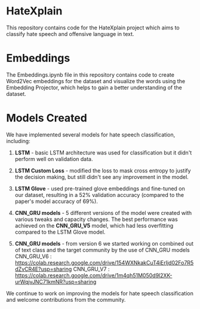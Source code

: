 # **HateXplain**

This repository contains code for the HateXplain project which aims to classify hate speech and offensive language in text.

# **Embeddings**
The Embeddings.ipynb file in this repository contains code to create Word2Vec embeddings for the dataset and visualize the words using the Embedding Projector, which helps to gain a better understanding of the dataset.

# **Models Created**

We have implemented several models for hate speech classification, including:

1) **LSTM** - basic LSTM architecture was used for classification but it didn't perform well on validation data.
2) **LSTM Custom Loss** - modified the loss to mask cross entropy to justify the decision making, but still didn't see any improvement in the model.
3) **LSTM Glove** - used pre-trained glove embeddings and fine-tuned on our dataset, resulting in a 52% validation accuracy (compared to the paper's model accuracy of 69%).
4) **CNN_GRU models** - 5 different versions of the model were created with various tweaks and capacity changes. The best performance was achieved on the **CNN_GRU_V5** model, which had less overfitting compared to the LSTM Glove model.

5) **CNN_GRU models** - from version 6 we started working on combined out of text class and the target community by the use of CNN_GRU models
  CNN_GRU_V6 : https://colab.research.google.com/drive/154WXNkakCuT4iErIjd02Fo7R5dZvCR4E?usp=sharing
  CNN_GRU_V7 : https://colab.research.google.com/drive/1m4qh51M050d9l2XK-urWqjvJNC71kmNR?usp=sharing

We continue to work on improving the models for hate speech classification and welcome contributions from the community.
